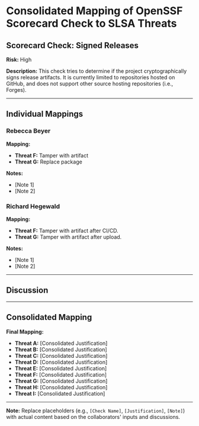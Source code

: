 # Consolidated Mapping of OpenSSF Scorecard Check to SLSA Threats

## Scorecard Check: Signed Releases

**Risk:** High

**Description:** This check tries to determine if the project cryptographically signs release artifacts. It is currently limited to repositories hosted on GitHub, and does not support other source hosting repositories (i.e., Forges).

---

## Individual Mappings

### Rebecca Beyer

**Mapping:**

- **Threat F:** Tamper with artifact
- **Threat G:** Replace package

**Notes:**

- [Note 1]
- [Note 2]

### Richard Hegewald

**Mapping:**

- **Threat F:** Tamper with artifact after CI/CD.
- **Threat G:** Tamper with artifact after upload.

**Notes:**

- [Note 1]
- [Note 2]

---

## Discussion

---

## Consolidated Mapping

**Final Mapping:**

- **Threat A:** [Consolidated Justification]
- **Threat B:** [Consolidated Justification]
- **Threat C:** [Consolidated Justification]
- **Threat D:** [Consolidated Justification]
- **Threat E:** [Consolidated Justification]
- **Threat F:** [Consolidated Justification]
- **Threat G:** [Consolidated Justification]
- **Threat H:** [Consolidated Justification]
- **Threat I:** [Consolidated Justification]

---

**Note:** Replace placeholders (e.g., `[Check Name]`, `[Justification]`, `[Note]`) with actual content based on the collaborators' inputs and discussions.
